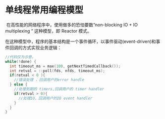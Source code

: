 # 单线程常用编程模型

​		在高性能的网络程序中，使用做多的恐怕要数“non-blocking IO + IO multiplexing  ”  这种模型，即 Reactor 模式。

​		在这种模型中，程序的基本结构是一个事件循环，以事件驱动(event-driven)和事件回调的方式实现业务逻辑：

```c++
//代码仅为示意。
while(!done) {
  int timeout_ms = max(100, getNextTimedCallback());
  int retval = ::poll(fds, nfds, timeout_ms);
  if(retval < 0 ){
    //错误处理 ，回调用户的error handle
  } else {
    //处理到期的 timers,回调用户的 timer handler
    if(retval > 0){
      //处理IO，回调用户的IO event handler
    }
  }
}
```

